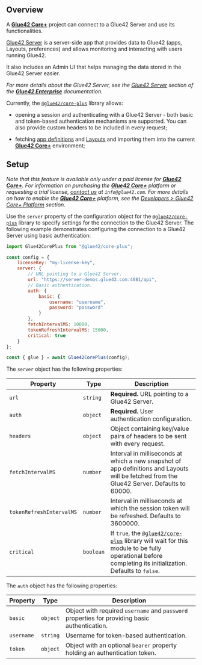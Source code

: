 ## Overview

A [**Glue42 Core+**](https://glue42.com/core-plus/) project can connect to a Glue42 Server and use its functionalities.

[Glue42 Server](https://docs.glue42.com/glue42-concepts/glue42-server/index.html) is a server-side app that provides data to Glue42 (apps, Layouts, preferences) and allows monitoring and interacting with users running Glue42.

It also includes an Admin UI that helps managing the data stored in the Glue42 Server easier.

<glue42 name="diagram" image="../../images/server/server-architecture.png">

*For more details about the Glue42 Server, see the [Glue42 Server](https://docs.glue42.com/glue42-concepts/glue42-server/index.html) section of the [**Glue42 Enterprise**](https://glue42.com/enterprise/) documentation.*

Currently, the [`@glue42/core-plus`](https://www.npmjs.com/package/@glue42/core-plus) library allows:

- opening a session and authenticating with a Glue42 Server - both basic and token-based authentication mechanisms are supported. You can also provide custom headers to be included in every request;

- fetching [app definitions](../application-management/index.html#app_definitions) and [Layouts](../windows/layouts/setup/index.html) and importing them into the current [**Glue42 Core+**](https://glue42.com/core-plus/) environment;

## Setup

*Note that this feature is available only under a paid license for [**Glue42 Core+**](https://glue42.com/core-plus/). For information on purchasing the [**Glue42 Core+**](https://glue42.com/core-plus/) platform or requesting a trial license, [contact us](https://glue42.com/contacts/) at `info@glue42.com`. For more details on how to enable the [**Glue42 Core+**](https://glue42.com/core-plus/) platform, see the [Developers > Glue42 Core+ Platform](../../developers/core-plus-platform/index.html) section.*

Use the `server` property of the configuration object for the [`@glue42/core-plus`](https://www.npmjs.com/package/@glue42/core-plus) library to specify settings for the connection to the Glue42 Server. The following example demonstrates configuring the connection to a Glue42 Server using basic authentication:

```javascript
import Glue42CorePlus from "@glue42/core-plus";

const config = {
    licenseKey: "my-license-key",
    server: {
        // URL pointing to a Glue42 Server.
        url: "https://server-demos.glue42.com:4081/api",
        // Basic authentication.
        auth: {
            basic: {
                username: "username",
                password: "password"
            }
        },
        fetchIntervalMS: 10000,
        tokenRefreshIntervalMS: 15000,
        critical: true
    }
};

const { glue } = await Glue42CorePlus(config);
```

The `server` object has the following properties:

| Property | Type | Description |
|----------|------|-------------|
| `url` | `string` | **Required.** URL pointing to a Glue42 Server. |
| `auth` | `object` | **Required.** User authentication configuration. |
| `headers` | `object` | Object containing key/value pairs of headers to be sent with every request.  |
| `fetchIntervalMS` | `number` | Interval in milliseconds at which a new snapshot of app definitions and Layouts will be fetched from the Glue42 Server. Defaults to 60000. |
| `tokenRefreshIntervalMS` | `number` | Interval in milliseconds at which the session token will be refreshed. Defaults to 3600000. |
| `critical` | `boolean` | If `true`, the [`@glue42/core-plus`](https://www.npmjs.com/package/@glue42/core-plus) library will wait for this module to be fully operational before completing its initialization. Defaults to `false`. |

The `auth` object has the following properties:

| Property | Type | Description |
|----------|------|-------------|
| `basic` | `object` | Object with required `username` and `password` properties for providing basic authentication. |
| `username` | `string` | Username for token-based authentication. |
| `token` | `object` | Object with an optional `bearer` property holding an authentication token. |